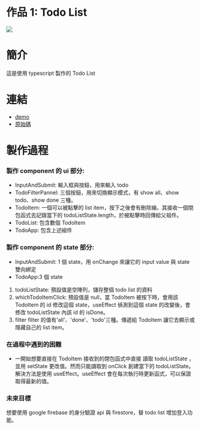 # 作品 1: Todo List

<img src="https://i.imgur.com/II2Jx3H.png"></img>

# 簡介

這是使用 typescript 製作的 Todo List

# 連結

- <a href='https://edinliu.github.io/ts-todolist-demo/'>demo</a>
- <a href='https://github.com/edinliu/ts-todolist-source-code'>原始碼</a>

# 製作過程

### 製作 component 的 ui 部分:

- InputAndSubmit: 輸入框與按鈕，用來輸入 todo
- TodoFilterPannel: 三個按鈕，用來切換顯示模式，有 show all、show todo、show done 三種。
- TodoItem: 一個可以被點擊的 list item，按下之後會有刪除線。其接收一個閉包函式去記錄當下的 todoListState.length，於被點擊時回傳給父祖件。
- TodoList: 包含數個 TodoItem
- TodoApp: 包含上述組件

### 製作 component 的 state 部分:

- InputAndSubmit: 1 個 state，用 onChange 來讓它的 input value 與 state 雙向綁定
- TodoApp:3 個 state

1. todoListState:
   預設值是空陣列，儲存整個 todo list 的資料
2. whichTodoItemClick:
   預設值是 null，當 TodoItem 被按下時，會用該 TodoItem 的 id 修改這個 state，useEffect 偵測到這個 state 的改變後，會修改 todoListState 內該 id 的 isDone。
3. filter
   filter 的值有'all'、'done'、'todo'三種。傳遞給 TodoItem 讓它去顯示或隱藏自己的 list item。

### 在過程中遇到的困難

- 一開始想要直接在 TodoItem 接收到的閉包函式中直接 讀取 todoListState ，並用 setState 更改值。然而只能讀取到 onClick 創建當下的 todoListState。
  解決方法是使用 useEffect。useEffect 會在每次執行時更新函式，可以保證取得最新的值。

### 未來目標

想要使用 google firebase 的身分驗證 api 與 firestore，替 todo list 增加登入功能。
